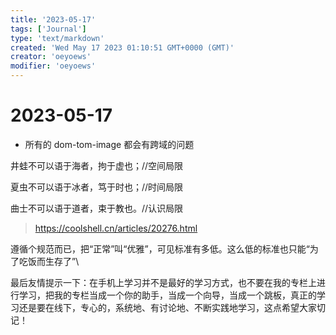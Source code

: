 ```yaml
---
title: '2023-05-17'
tags: ['Journal']
type: 'text/markdown'
created: 'Wed May 17 2023 01:10:51 GMT+0000 (GMT)'
creator: 'oeyoews'
modifier: 'oeyoews'
---
```


# 2023-05-17

* 所有的 dom-tom-image 都会有跨域的问题

井蛙不可以语于海者，拘于虚也；//空间局限

夏虫不可以语于冰者，笃于时也；//时间局限

曲士不可以语于道者，束于教也。//认识局限

> <https://coolshell.cn/articles/20276.html>

遵循个规范而已，把“正常”叫“优雅”，可见标准有多低。这么低的标准也只能“为了吃饭而生存了”\

最后友情提示一下：在手机上学习并不是最好的学习方式，也不要在我的专栏上进行学习，把我的专栏当成一个你的助手，当成一个向导，当成一个跳板，真正的学习还是要在线下，专心的，系统地、有讨论地、不断实践地学习，这点希望大家切记！
